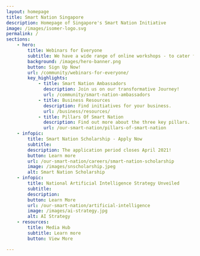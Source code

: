 ```yaml
---
layout: homepage
title: Smart Nation Singapore
description: Homepage of Singapore's Smart Nation Initiative
image: /images/isomer-logo.svg
permalink: /
sections:
    - hero:
        title: Webinars for Everyone
        subtitle: We have a wide range of online workshops - to cater for all ages and interests! 
        background: /images/hero-banner.png
        button: Sign Up Now! 
        url: /community/webinars-for-everyone/
        key_highlights:
            - title: Smart Nation Ambassadors
              description: Join us on our transformative Journey! 
              url: /community/smart-nation-ambassadors
            - title: Business Resources 
              description: Find initiatives for your business.
              url: /business/resources/
            - title: Pillars Of Smart Nation
              description: Find out more about the three key pillars.
              url: /our-smart-nation/pillars-of-smart-nation
    - infopic:
        title: Smart Nation Scholarship - Apply Now
        subtitle: 
        description: The application period closes April 2021! 
        button: Learn more
        url: /our-smart-nation/careers/smart-nation-scholarship
        image: /images/snscholarship.jpeg
        alt: Smart Nation Scholarship
    - infopic:
        title: National Artificial Intelligence Strategy Unveiled
        subtitle: 
        description: 
        button: Learn More
        url: /our-smart-nation/artificial-intelligence
        image: /images/ai-strategy.jpg
        alt: AI Strategy
    - resources:
        title: Media Hub
        subtitle: Learn more
        button: View More

---
```

